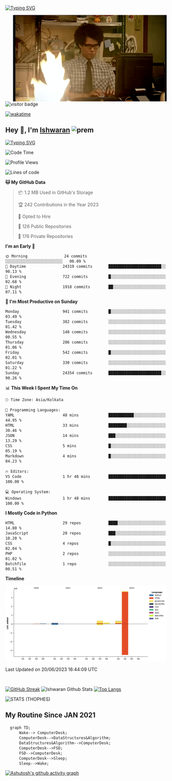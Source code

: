 [![Typing SVG](https://readme-typing-svg.herokuapp.com?font=Fira+Code&duration=1000&pause=2000&color=9400D3&multiline=true&width=1500&height=20&lines=%3D%3D%3D%3D%3D%3D%3D%3D%3D%3D%3D%3D%3D%3D%3D%3D%3D%3D%3D%3D%3D%3D%3D%3D%3D%3D%3D%3D%3D%3D%3D%3D%3D%3D%3D%3D%3D%3D%3D%3D%3D%3D%3D%3D%3D%3D%3D%3D%3D%3D%3D%3D%3D%3D%3D%3D%3D%3D%3D%3D%3D%3D%3D%3D%3D%3D%3D%3D%3D%3D%3D%3D%3D%3D%3D%3D%3D%3D%3D%3D%3D%3D%3D%3D%3D%3D%3D%3D%3D%3D%3D%3D%3D%3D%3D%3D%3D%3D%3D%3D%3D%3D%3D%3D%3D%3D%3D%3D%3D%3D%3D%3D%3D%3D%3D%3D%3D%3D%3D%3D%3D%3D%3D%3D%3D%3D%3D%3D%3D%3D%3D%3D)](https://git.io/typing-svg)


<img align="right" src="/assets/gif/Firepc.gif" />

![visitor badge](https://visitor-badge.glitch.me/badge?page_id=IshwaranRudhara-badge&left_color=red&right_color=green&left_text=Hello%20Visitors)

[![wakatime](https://wakatime.com/badge/user/fc738f08-9e9d-4e8b-a6ea-7f547f91629d.svg)](https://wakatime.com/@fc738f08-9e9d-4e8b-a6ea-7f547f91629d)

<h2>Hey 👋, I'm <a href="https://github.com/IshwaranRudhara">Ishwaran</a> <img width="30" alt="prem" src="https://user-images.githubusercontent.com/47528708/184485159-eb187755-3860-4024-84e0-36e3194f9dac.gif"></h2>

[![Typing SVG](https://readme-typing-svg.herokuapp.com?font=Fira+Code&duration=1000&pause=2000&color=9400D3&multiline=true&width=1500&height=20&lines=%3D%3D%3D%3D%3D%3D%3D%3D%3D%3D%3D%3D%3D%3D%3D%3D%3D%3D%3D%3D%3D%3D%3D%3D%3D%3D%3D%3D%3D%3D%3D%3D%3D%3D%3D%3D%3D%3D%3D%3D%3D%3D%3D%3D%3D%3D%3D%3D%3D%3D%3D%3D%3D%3D%3D%3D%3D%3D%3D%3D%3D%3D%3D%3D%3D%3D%3D%3D%3D%3D%3D%3D%3D%3D%3D%3D%3D%3D%3D%3D%3D%3D%3D%3D%3D%3D%3D%3D%3D%3D%3D%3D%3D%3D%3D%3D%3D%3D%3D%3D%3D%3D%3D%3D%3D%3D%3D%3D%3D%3D%3D%3D%3D%3D%3D%3D%3D%3D%3D%3D%3D%3D%3D%3D%3D%3D%3D%3D%3D%3D%3D%3D)](https://git.io/typing-svg)




<!--START_SECTION:waka-->
![Code Time](http://img.shields.io/badge/Code%20Time-520%20hrs%2050%20mins-blue)

![Profile Views](http://img.shields.io/badge/Profile%20Views-35-blue)

![Lines of code](https://img.shields.io/badge/From%20Hello%20World%20I%27ve%20Written-4.7%20million%20lines%20of%20code-blue)

**🐱 My GitHub Data** 

> 📦 1.2 MB Used in GitHub's Storage 
 > 
> 🏆 242 Contributions in the Year 2023
 > 
> 💼 Opted to Hire
 > 
> 📜 126 Public Repositories 
 > 
> 🔑 176 Private Repositories 
 > 
**I'm an Early 🐤** 

```text
🌞 Morning                24 commits          ░░░░░░░░░░░░░░░░░░░░░░░░░   00.09 % 
🌆 Daytime                24319 commits       ███████████████████████░░   90.13 % 
🌃 Evening                722 commits         █░░░░░░░░░░░░░░░░░░░░░░░░   02.68 % 
🌙 Night                  1918 commits        ██░░░░░░░░░░░░░░░░░░░░░░░   07.11 % 
```
📅 **I'm Most Productive on Sunday** 

```text
Monday                   941 commits         █░░░░░░░░░░░░░░░░░░░░░░░░   03.49 % 
Tuesday                  382 commits         ░░░░░░░░░░░░░░░░░░░░░░░░░   01.42 % 
Wednesday                148 commits         ░░░░░░░░░░░░░░░░░░░░░░░░░   00.55 % 
Thursday                 286 commits         ░░░░░░░░░░░░░░░░░░░░░░░░░   01.06 % 
Friday                   542 commits         █░░░░░░░░░░░░░░░░░░░░░░░░   02.01 % 
Saturday                 330 commits         ░░░░░░░░░░░░░░░░░░░░░░░░░   01.22 % 
Sunday                   24354 commits       ███████████████████████░░   90.26 % 
```


📊 **This Week I Spent My Time On** 

```text
🕑︎ Time Zone: Asia/Kolkata

💬 Programming Languages: 
YAML                     48 mins             ███████████░░░░░░░░░░░░░░   44.95 % 
HTML                     33 mins             ████████░░░░░░░░░░░░░░░░░   30.46 % 
JSON                     14 mins             ███░░░░░░░░░░░░░░░░░░░░░░   13.29 % 
CSS                      5 mins              █░░░░░░░░░░░░░░░░░░░░░░░░   05.19 % 
Markdown                 4 mins              █░░░░░░░░░░░░░░░░░░░░░░░░   04.23 % 

🔥 Editors: 
VS Code                  1 hr 48 mins        █████████████████████████   100.00 % 

💻 Operating System: 
Windows                  1 hr 48 mins        █████████████████████████   100.00 % 
```

**I Mostly Code in Python** 

```text
HTML                     29 repos            ████░░░░░░░░░░░░░░░░░░░░░   14.80 % 
JavaScript               20 repos            ███░░░░░░░░░░░░░░░░░░░░░░   10.20 % 
CSS                      4 repos             █░░░░░░░░░░░░░░░░░░░░░░░░   02.04 % 
PHP                      2 repos             ░░░░░░░░░░░░░░░░░░░░░░░░░   01.02 % 
Batchfile                1 repo              ░░░░░░░░░░░░░░░░░░░░░░░░░   00.51 % 
```



**Timeline**

![Lines of Code chart](https://raw.githubusercontent.com/IshwaranRudhara/IshwaranRudhara/main/assets/bar_graph.png)


 Last Updated on 20/06/2023 16:44:09 UTC
<!--END_SECTION:waka-->

```javascript



```


[![GitHub Streak](https://streak-stats.demolab.com?user=IshwaranRudhara&theme=dark&border_radius=4.7&date_format=M%20j%5B%2C%20Y%5D&background=000000&border=000000)](https://git.io/streak-stats)
![Ishwaran Github Stats](https://github-readme-stats.vercel.app/api?username=IshwaranRudhara&&show_icons=true&theme=radical)
[![Top Langs](https://github-readme-stats.vercel.app/api/top-langs/?username=IshwaranRudhara&layout=compact)](https://github.com/anuraghazra/github-readme-stats)

![STATS (THOPHES)](https://github-profile-trophy.vercel.app/?username=IshwaranRudhara&theme=gruvbox&margin-w=10&margin-h=15&column=8)




<H2>My Routine Since JAN 2021</H2>

```mermaid
  graph TD;
      Wake--> ComputerDesk;
      ComputerDesk-->DataStructures&Algorithm;
      DataStructures&Algorithm-->ComputerDesk;
      ComputerDesk-->FSD;
      FSD-->ComputerDesk;
      ComputerDesk-->Sleep;
      Sleep-->Wake;
```
<!-- [![Amogh's github activity graph](https://activity-graph.herokuapp.com/graph?username=IshwaranRudhara&bg_color=000000&color=3620f7&line=5a0c99&point=1adbce&area=true&hide_border=true)](https://github.com/ashutosh00710/github-readme-activity-graph) -->

[![Ashutosh's github activity graph](https://github-readme-activity-graph.vercel.app/graph?username=IshwaranRudhara&bg_color=000000&color=3620f7&line=5a0c99&point=1adbce&area=true&hide_border=true)](https://github.com/ashutosh00710/github-readme-activity-graph)


<!--
**IshwaranRudhara/IshwaranRudhara** is a ✨ _special_ ✨ repository because its `README.md` (this file) appears on your GitHub profile.

Here are some ideas to get you started:

- 🔭 I’m currently working on ...
- 🌱 I’m currently learning ...
- 👯 I’m looking to collaborate on ...
- 🤔 I’m looking for help with ...
- 💬 Ask me about ...
- 📫 How to reach me: ...
- 😄 Pronouns: ...
- ⚡ Fun fact: ...
-->
